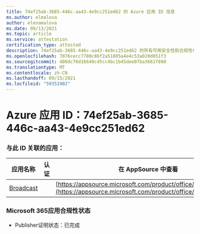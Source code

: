```yaml
---
title: 74ef25ab-3685-446c-aa43-4e9cc251ed62 的 Azure 应用 ID 信息
ms.author: elmalova
author: elenamalova
ms.date: 09/13/2021
ms.topic: article
ms.service: attestation
certification_type: attested
description: 74ef25ab-3685-446c-aa43-4e9cc251ed62 的所有可用安全性和合规性信息。
ms.openlocfilehash: 7076cecc7780c86f2a51805a4e4c53a020d051f3
ms.sourcegitcommit: 400dc76d16649c45cc4bc1b45dee07ba3661f890
ms.translationtype: MT
ms.contentlocale: zh-CN
ms.lasthandoff: 09/15/2021
ms.locfileid: "59351902"
---
```

# <a name="azure-app-id-74ef25ab-3685-446c-aa43-4e9cc251ed62"></a>Azure 应用 ID：74ef25ab-3685-446c-aa43-4e9cc251ed62


### <a name="apps-associated-with-this-id"></a>与此 ID 关联的应用：
| **应用名称** | **认证** | **在 AppSource 中查看** |
|--------------|---------------|-----------------------|
| [Broadcast](https://docs.microsoft.com/microsoft-365-app-certification/forward/WA200002697) |  | [https://appsource.microsoft.com/product/office/WA200002697](https://appsource.microsoft.com/product/office/WA200002697) |

### <a name="microsoft-365-app-compliance-status"></a>Microsoft 365应用合规性状态
- Publisher证明状态：已完成
